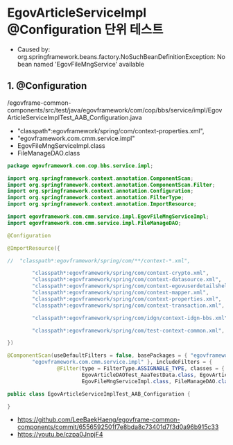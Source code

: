 # EgovArticleServiceImpl @Configuration 단위 테스트

- Caused by: org.springframework.beans.factory.NoSuchBeanDefinitionException: No bean named 'EgovFileMngService' available

## 1. @Configuration

/egovframe-common-components/src/test/java/egovframework/com/cop/bbs/service/impl/EgovArticleServiceImplTest_AAB_Configuration.java

- "classpath*:egovframework/spring/com/context-properties.xml",
- "egovframework.com.cmm.service.impl"
- EgovFileMngServiceImpl.class
- FileManageDAO.class

```java
package egovframework.com.cop.bbs.service.impl;

import org.springframework.context.annotation.ComponentScan;
import org.springframework.context.annotation.ComponentScan.Filter;
import org.springframework.context.annotation.Configuration;
import org.springframework.context.annotation.FilterType;
import org.springframework.context.annotation.ImportResource;

import egovframework.com.cmm.service.impl.EgovFileMngServiceImpl;
import egovframework.com.cmm.service.impl.FileManageDAO;

@Configuration

@ImportResource({

//	"classpath*:egovframework/spring/com/**/context-*.xml",

		"classpath*:egovframework/spring/com/context-crypto.xml",
		"classpath*:egovframework/spring/com/context-datasource.xml",
		"classpath*:egovframework/spring/com/context-egovuserdetailshelper.xml",
		"classpath*:egovframework/spring/com/context-mapper.xml",
		"classpath*:egovframework/spring/com/context-properties.xml",
		"classpath*:egovframework/spring/com/context-transaction.xml",

		"classpath*:egovframework/spring/com/idgn/context-idgn-bbs.xml",

		"classpath*:egovframework/spring/com/test-context-common.xml",

})

@ComponentScan(useDefaultFilters = false, basePackages = { "egovframework.com.cop.bbs.service.impl",
		"egovframework.com.cmm.service.impl" }, includeFilters = {
				@Filter(type = FilterType.ASSIGNABLE_TYPE, classes = { EgovArticleDAO.class, EgovBBSMasterDAO.class,
						EgovArticleDAOTest_AaaTestData.class, EgovArticleServiceImpl.class,
						EgovFileMngServiceImpl.class, FileManageDAO.class }) })

public class EgovArticleServiceImplTest_AAB_Configuration {

}
```

- https://github.com/LeeBaekHaeng/egovframe-common-components/commit/6556592501f7e8bda8c73401d7f3d0a96b915c33
- https://youtu.be/czpa0JnpjF4
